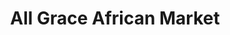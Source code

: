 ---
title: "All Grace African Market"
url: /clacton-on-sea/all-grace-african-market/
shop: Lebensmittel
---